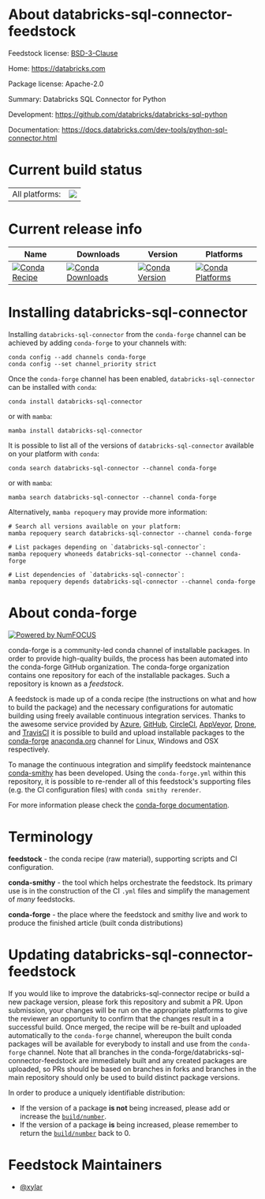 About databricks-sql-connector-feedstock
========================================

Feedstock license: [BSD-3-Clause](https://github.com/conda-forge/databricks-sql-connector-feedstock/blob/main/LICENSE.txt)

Home: https://databricks.com

Package license: Apache-2.0

Summary: Databricks SQL Connector for Python

Development: https://github.com/databricks/databricks-sql-python

Documentation: https://docs.databricks.com/dev-tools/python-sql-connector.html

Current build status
====================


<table><tr><td>All platforms:</td>
    <td>
      <a href="https://dev.azure.com/conda-forge/feedstock-builds/_build/latest?definitionId=15639&branchName=main">
        <img src="https://dev.azure.com/conda-forge/feedstock-builds/_apis/build/status/databricks-sql-connector-feedstock?branchName=main">
      </a>
    </td>
  </tr>
</table>

Current release info
====================

| Name | Downloads | Version | Platforms |
| --- | --- | --- | --- |
| [![Conda Recipe](https://img.shields.io/badge/recipe-databricks--sql--connector-green.svg)](https://anaconda.org/conda-forge/databricks-sql-connector) | [![Conda Downloads](https://img.shields.io/conda/dn/conda-forge/databricks-sql-connector.svg)](https://anaconda.org/conda-forge/databricks-sql-connector) | [![Conda Version](https://img.shields.io/conda/vn/conda-forge/databricks-sql-connector.svg)](https://anaconda.org/conda-forge/databricks-sql-connector) | [![Conda Platforms](https://img.shields.io/conda/pn/conda-forge/databricks-sql-connector.svg)](https://anaconda.org/conda-forge/databricks-sql-connector) |

Installing databricks-sql-connector
===================================

Installing `databricks-sql-connector` from the `conda-forge` channel can be achieved by adding `conda-forge` to your channels with:

```
conda config --add channels conda-forge
conda config --set channel_priority strict
```

Once the `conda-forge` channel has been enabled, `databricks-sql-connector` can be installed with `conda`:

```
conda install databricks-sql-connector
```

or with `mamba`:

```
mamba install databricks-sql-connector
```

It is possible to list all of the versions of `databricks-sql-connector` available on your platform with `conda`:

```
conda search databricks-sql-connector --channel conda-forge
```

or with `mamba`:

```
mamba search databricks-sql-connector --channel conda-forge
```

Alternatively, `mamba repoquery` may provide more information:

```
# Search all versions available on your platform:
mamba repoquery search databricks-sql-connector --channel conda-forge

# List packages depending on `databricks-sql-connector`:
mamba repoquery whoneeds databricks-sql-connector --channel conda-forge

# List dependencies of `databricks-sql-connector`:
mamba repoquery depends databricks-sql-connector --channel conda-forge
```


About conda-forge
=================

[![Powered by
NumFOCUS](https://img.shields.io/badge/powered%20by-NumFOCUS-orange.svg?style=flat&colorA=E1523D&colorB=007D8A)](https://numfocus.org)

conda-forge is a community-led conda channel of installable packages.
In order to provide high-quality builds, the process has been automated into the
conda-forge GitHub organization. The conda-forge organization contains one repository
for each of the installable packages. Such a repository is known as a *feedstock*.

A feedstock is made up of a conda recipe (the instructions on what and how to build
the package) and the necessary configurations for automatic building using freely
available continuous integration services. Thanks to the awesome service provided by
[Azure](https://azure.microsoft.com/en-us/services/devops/), [GitHub](https://github.com/),
[CircleCI](https://circleci.com/), [AppVeyor](https://www.appveyor.com/),
[Drone](https://cloud.drone.io/welcome), and [TravisCI](https://travis-ci.com/)
it is possible to build and upload installable packages to the
[conda-forge](https://anaconda.org/conda-forge) [anaconda.org](https://anaconda.org/)
channel for Linux, Windows and OSX respectively.

To manage the continuous integration and simplify feedstock maintenance
[conda-smithy](https://github.com/conda-forge/conda-smithy) has been developed.
Using the ``conda-forge.yml`` within this repository, it is possible to re-render all of
this feedstock's supporting files (e.g. the CI configuration files) with ``conda smithy rerender``.

For more information please check the [conda-forge documentation](https://conda-forge.org/docs/).

Terminology
===========

**feedstock** - the conda recipe (raw material), supporting scripts and CI configuration.

**conda-smithy** - the tool which helps orchestrate the feedstock.
                   Its primary use is in the construction of the CI ``.yml`` files
                   and simplify the management of *many* feedstocks.

**conda-forge** - the place where the feedstock and smithy live and work to
                  produce the finished article (built conda distributions)


Updating databricks-sql-connector-feedstock
===========================================

If you would like to improve the databricks-sql-connector recipe or build a new
package version, please fork this repository and submit a PR. Upon submission,
your changes will be run on the appropriate platforms to give the reviewer an
opportunity to confirm that the changes result in a successful build. Once
merged, the recipe will be re-built and uploaded automatically to the
`conda-forge` channel, whereupon the built conda packages will be available for
everybody to install and use from the `conda-forge` channel.
Note that all branches in the conda-forge/databricks-sql-connector-feedstock are
immediately built and any created packages are uploaded, so PRs should be based
on branches in forks and branches in the main repository should only be used to
build distinct package versions.

In order to produce a uniquely identifiable distribution:
 * If the version of a package **is not** being increased, please add or increase
   the [``build/number``](https://docs.conda.io/projects/conda-build/en/latest/resources/define-metadata.html#build-number-and-string).
 * If the version of a package **is** being increased, please remember to return
   the [``build/number``](https://docs.conda.io/projects/conda-build/en/latest/resources/define-metadata.html#build-number-and-string)
   back to 0.

Feedstock Maintainers
=====================

* [@xylar](https://github.com/xylar/)

